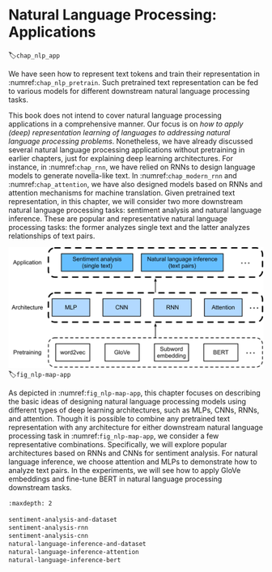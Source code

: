 # Natural Language Processing: Applications
:label:`chap_nlp_app`

We have seen how to represent text tokens and train their representation in :numref:`chap_nlp_pretrain`.
Such pretrained text representation can be fed to various models for different downstream natural language processing tasks.

This book does not intend to cover natural language processing applications in a comprehensive manner.
Our focus is on *how to apply (deep) representation learning of languages to addressing natural language processing problems*.
Nonetheless, we have already discussed several natural language processing applications without pretraining in earlier chapters,
just for explaining deep learning architectures.
For instance, in :numref:`chap_rnn`,
we have relied on RNNs to design language models to generate novella-like text.
In :numref:`chap_modern_rnn` and :numref:`chap_attention`,
we have also designed models based on RNNs and attention mechanisms
for machine translation.
Given pretrained text representation,
in this chapter, we will consider two more downstream natural language processing tasks:
sentiment analysis and natural language inference.
These are popular and representative natural language processing tasks:
the former analyzes single text and the latter analyzes relationships of text pairs.

![Pretrained text representation can be fed to various deep learning architectures for different downstream natural language processing tasks. This chapter focuses on how to design models for different downstream natural language processing tasks.](../img/nlp-map-app.svg)
:label:`fig_nlp-map-app`

As depicted in :numref:`fig_nlp-map-app`,
this chapter focuses on describing the basic ideas of designing natural language processing models using different types of deep learning architectures, such as MLPs, CNNs, RNNs, and attention.
Though it is possible to combine any pretrained text representation with any architecture for either downstream natural language processing task in :numref:`fig_nlp-map-app`,
we consider a few representative combinations.
Specifically, we will explore popular architectures based on RNNs and CNNs for sentiment analysis.
For natural language inference, we choose attention and MLPs to demonstrate how to analyze text pairs.
In the experiments, we will see how to apply GloVe embeddings and fine-tune BERT in natural language processing downstream tasks.

```toc
:maxdepth: 2

sentiment-analysis-and-dataset
sentiment-analysis-rnn
sentiment-analysis-cnn
natural-language-inference-and-dataset
natural-language-inference-attention
natural-language-inference-bert
```

